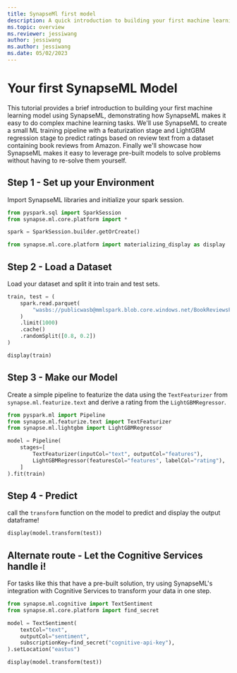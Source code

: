 ```yaml
---
title: SynapseMl first model
description: A quick introduction to building your first machine learning model with SynapseML
ms.topic: overview
ms.reviewer: jessiwang
author: jessiwang
ms.author: jessiwang
ms.date: 05/02/2023
---
```

# Your first SynapseML Model
This tutorial provides a brief introduction to building your first machine learning model using SynapseML, demonstrating how SynapseML makes it easy to do complex machine learning tasks. We'll use SynapseML to create a small ML training pipeline with a featurization stage and LightGBM regression stage to predict ratings based on review text from a dataset containing book reviews from Amazon. Finally we'll showcase how SynapseML makes it easy to leverage pre-built models to solve problems without having to re-solve them yourself.

## Step 1 - Set up your Environment
Import SynapseML libraries and initialize your spark session.


```python
from pyspark.sql import SparkSession
from synapse.ml.core.platform import *

spark = SparkSession.builder.getOrCreate()

from synapse.ml.core.platform import materializing_display as display
```

## Step 2 - Load a Dataset
Load your dataset and split it into train and test sets.


```python
train, test = (
    spark.read.parquet(
        "wasbs://publicwasb@mmlspark.blob.core.windows.net/BookReviewsFromAmazon10K.parquet"
    )
    .limit(1000)
    .cache()
    .randomSplit([0.8, 0.2])
)

display(train)
```

## Step 3 - Make our Model
Create a simple pipeline to featurize the data using the `TextFeaturizer` from `synapse.ml.featurize.text` and derive a rating from the `LightGBMRegressor`.


```python
from pyspark.ml import Pipeline
from synapse.ml.featurize.text import TextFeaturizer
from synapse.ml.lightgbm import LightGBMRegressor

model = Pipeline(
    stages=[
        TextFeaturizer(inputCol="text", outputCol="features"),
        LightGBMRegressor(featuresCol="features", labelCol="rating"),
    ]
).fit(train)
```

## Step 4 - Predict
call the `transform` function on the model to predict and display the output dataframe!


```python
display(model.transform(test))
```

## Alternate route - Let the Cognitive Services handle i!
For tasks like this that have a pre-built solution, try using SynapseML's integration with Cognitive Services to transform your data in one step.


```python
from synapse.ml.cognitive import TextSentiment
from synapse.ml.core.platform import find_secret

model = TextSentiment(
    textCol="text",
    outputCol="sentiment",
    subscriptionKey=find_secret("cognitive-api-key"),
).setLocation("eastus")

display(model.transform(test))
```
